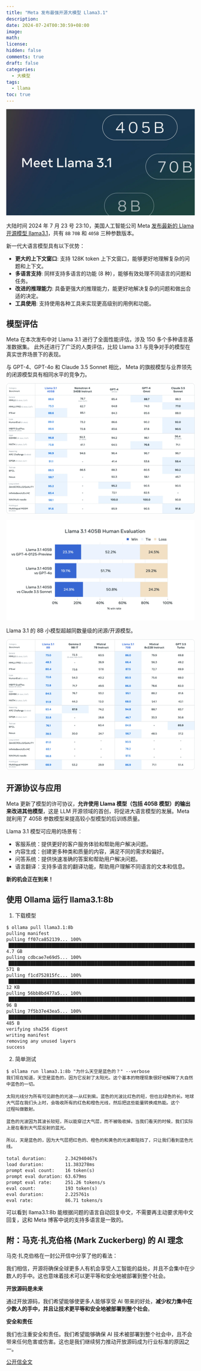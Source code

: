 ```yaml
---
title: "Meta 发布最强开源大模型 Llama3.1"
description:
date: 2024-07-24T00:30:59+08:00
image:
math:
license:
hidden: false
comments: true
draft: false
categories:
  - 大模型
tags:
  - llama
toc: true
---
```


![](https://github.com/alwqx/picx-images-hosting/raw/master/blog/2024/llama31_banner.32huzwyzji.webp)

大陆时间 2024 年 7 月 23 号 23:10，美国人工智能公司 Meta [发布最新的 Llama 开源模型 llama3.1](https://ai.meta.com/blog/meta-llama-3-1/)，共有 `8B` `70B` 和 `405B` 三种参数版本。

新一代大语言模型具有以下优势：

- **更大的上下文窗口**: 支持 128K token 上下文窗口，能够更好地理解复杂的问题和上下文。
- **多语言支持**: 同样支持多语言的功能 (8 种），能够有效处理不同语言的问题和任务。
- **改进的推理能力**: 具备更强大的推理能力，能更好地解决复杂的问题和做出合适的决定。
- **工具使用**: 支持使用各种工具来实现更高级别的用例和功能。

## 模型评估

Meta 在本次发布中对 Llama 3.1 进行了全面性能评估，涉及 150 多个多种语言基准数据集。 此外还进行了广泛的人类评估，比较 Llama 3.1 与竞争对手的模型在真实世界场景下的表现。

与 GPT-4、GPT-4o 和 Claude 3.5 Sonnet 相比， Meta 的旗舰模型与业界领先的闭源模型具有相同水平的竞争力。

![](https://github.com/alwqx/picx-images-hosting/raw/master/blog/2024/llama31_eval_0.361gxms9d2.webp)

![](https://github.com/alwqx/picx-images-hosting/raw/master/blog/2024/llama31_eval_1.45kwer2pm.webp)

Llama 3.1 的 8B 小模型超越同数量级的闭源/开源模型。

![](https://github.com/alwqx/picx-images-hosting/raw/master/blog/2024/llama31_eval_2.77dgc0wlti.webp)

## 开源协议与应用

Meta 更新了模型的许可协议，**允许使用 Llama 模型（包括 405B 模型）的输出来改进其他模型**，这是 LLM 开源领域的首创，将促进大语言模型的发展。Meta 就利用了 405B 参数模型来提高较小型模型的后训练质量。

Llama 3.1 模型可应用的场景有：

- 客服系统：提供更好的客户服务体验和帮助用户解决问题。
- 内容生成：创建更多种类和质量的内容，满足不同的需求和偏好。
- 问答系统：提供快速准确的答案和帮助用户解决问题。
- 语言翻译：支持多语言的翻译功能，帮助用户理解不同语言的文本和信息。

**新的机会正在到来！**

## 使用 Ollama 运行 llama3.1:8b

1. 下载模型

```shell
$ ollama pull llama3.1:8b
pulling manifest
pulling ff07ca852139... 100% ▕██████████████████████████████████████████████████████████████████████████████████████████████████████▏ 4.7 GB
pulling cdbcae7e69d5... 100% ▕██████████████████████████████████████████████████████████████████████████████████████████████████████▏  571 B
pulling f1cd752815fc... 100% ▕██████████████████████████████████████████████████████████████████████████████████████████████████████▏  12 KB
pulling 56bb8bd477a5... 100% ▕██████████████████████████████████████████████████████████████████████████████████████████████████████▏   96 B
pulling 7f5b37e43ea5... 100% ▕██████████████████████████████████████████████████████████████████████████████████████████████████████▏  485 B
verifying sha256 digest
writing manifest
removing any unused layers
success
```

2. 简单测试

```shell
$ ollama run llama3.1:8b "为什么天空是蓝色的？" --verbose
我们现在知道，天空是蓝色的，因为它反射了太阳光。这个基本的物理现象很好地解释了大自然中蓝色的一切。

太阳光线分为所有可见颜色的光波——从红到紫。蓝色的光波比红色的短，但也比绿色的长。地球大气层在我们头上时，会吸收所有的红色和橙色光线，然后把这些能量转换成热能。这个
过程叫做散射。

蓝色的光波因为其波长较短，所以能穿过大气层，而不被吸收掉。当我们看天的时候，我们实际上是在看到大气层反射的蓝光。

所以，天是蓝色的，因为大气层把红色的、橙色的和黄色的光波都阻挡了，只让我们看到蓝色光线。

total duration:       2.342940467s
load duration:        11.383278ms
prompt eval count:    16 token(s)
prompt eval duration: 63.679ms
prompt eval rate:     251.26 tokens/s
eval count:           193 token(s)
eval duration:        2.225761s
eval rate:            86.71 tokens/s
```

可以看到 llama3.1:8b 能根据问题的语言自动回复中文，不需要再主动要求用中文回复，这和 Meta 博客中说的支持多语言是一致的。

## 附：马克·扎克伯格 (Mark Zuckerberg) 的 AI 理念

马克·扎克伯格在一封公开信中分享了他的看法：

我们相信，开源将确保全球更多人有机会享受人工智能的益处，并且不会集中在少数人的手中。这也意味着技术可以更平等和安全地被部署到整个社会。

**开放源码是未来**

通过开放源码，我们希望能够使更多人能够享受 AI 带来的好处，**减少权力集中在少数人的手中，并且让技术更平等和安全地被部署到整个社会**。

**安全和责任**

我们也注重安全和责任。我们希望能够确保 AI 技术被部署到整个社会中，且不会带来任何危害或伤害。这也是我们继续努力推动开放源码成为行业标准的原因之一。

[公开信全文](https://about.fb.com/news/2024/07/open-source-ai-is-the-path-forward)

